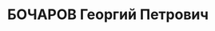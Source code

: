 ---
title: БОЧАРОВ Георгий Петрович
description: 'Род. в 1887, г.Рига, русский, штабс-капитан царской и белой армий, б/п,
  без определенных занятий, уч-к группы эсперантистов, прож.: г.Одесса

  Арестован 21.06.37 г. УГБ УНКВД Одесской обл. Обв. по ст.54-8, 11 УК УССР, а/сов
  троцкист. группа в Одессе, эсперантист. Приговор: выездная сессия ВК ВС СССР, 23.11.1937
  - ВМН. Расстрелян 24.11.37 г.'
---